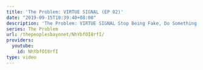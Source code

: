 ```yaml
---
title: 'The Problem: VIRTUE SIGNAL (EP 02)'
date: "2019-09-15T10:39:40+08:00"
description: 'The Problem: VIRTUE SIGNAL Stop Being Fake, Do Something.'
series: The Problem
url: /thepeoplesbayonet/NhYbfOI8rfI/
providers:
  youtube:
    id: NhYbfOI8rfI
type: video
---
```

